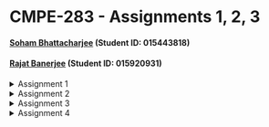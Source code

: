 # CMPE-283 - Assignments 1, 2, 3
#### [Soham Bhattacharjee](mailto:soham.bhattacharjee@sjsu.edu) (Student ID: 015443818)
#### [Rajat Banerjee](mailto:rajat.banerjee@sjsu.edu) (Student ID: 015920931)
<details>
 <summary>Assignment 1</summary>
 
  ### Question - 1 : Breakup of tasks

  ## Soham
  - Building the linux kernel
  - RnD into Certificate generation issue : 
   [Stackexchange](https://unix.stackexchange.com/questions/293642/attempting-to-compile-kernel-yields-a-certification-error/649484#649484)
  - Installing the kernel
  - Modifying the custom functions and running the code
  - Generating the Kernel object

  ## Rajat
  - Virtualization Software and how to get the free version
  - Online repository to get free linux distrubution
  - Setting up the VM with Vmware Fusion
  - Setting up the missing modules needs for the build
  - Git setup & Github ssh keys setup
  - Code setup

  ##### These steps can be followed to complete the assignment on a mac, running intel CPU. This will be using a VM to run another VM (nested virtualization).
  ### Set up VM
  Download [VMWare Fusion]( https://customerconnect.vmware.com/en/downloads/info/slug/desktop_end_user_computing/vmware_fusion/12_0) and install the software on your machine. You’d need to register at vmware to get a non-commercial use key or use the software in trial mode for 30 days.

  Download Ubuntu 64 bit VMWare image from [OSBoxes.org]( https://www.osboxes.org/ubuntu/#ubuntu-21-04-vmware). Note that the image should be for VMWare.

  In the “Processors and Memory” section of the virtual machine settings, increase the processor core (more the better) and increase the memory (more the better). Click on the “Advanced Options”, select “Enable Hypervisor Applications in this Virtual Machine” – this enables the nested virtualization option.

   Start the VM. You can find the password from the OSBoxes.org page, under the “Info” tab.

  Once Ubuntu is running, open the terminal. To ensure that nested virtualization is active, run the command `cat /proc/cpuinfo`. Check the output of this file, if it contains `vmx flags:` then the setup has been successful and the VM has hardware assisted virtualization capabilities.

  ### Cloning Linux
  Fork the Linux open source [codebase](https://github.com/torvalds/linux) on GitHub, into your own repo, (for example – [this fork](https://github.com/sohambhattacharjee/linux))

  Run `ssh-keygen -t rsa` to generate a new key in the VM terminal. Copy this Key into GitHub settings -> SSH and GPG Keys, to allow cloning from GitHub into the VM.

  Install git on the ubuntu machine by running `sudo apt install git`
  Then clone the forked repo into a directory of the VM.
  - `mkdir cmpe283`
  - `cd cmpe283`
  - `git clone git@github.com:sohambhattacharjee/linux.git`

  ### Missing modules
  We’ve already installed git in the previous step. In order to complete the rest of the assignment, we need to install a few more modules:
  - `sudo apt install make`
  - `sudo apt-get install gcc`
  - `sudo apt-get install flex`
  - `sudo apt-get install bison`
  - `sudo apt-get install libssl-dev`
  - `sudo apt install libelf-dev`
  - `sudo apt install dwarves`

  Copy over the `/boot/config.X.Y.Z` file as `.config` file in the `linux` directory.
  In the .config file, find and comment out the line
  `CONFIG_SYSTEM_TRUSTED_KEYS="debian/canonical-certs.pem"`
  Then run `make oldconfig`. Accept the defaults for all options.

  ### Build the linux kernel
  - `cd linux`
  - `make -j 4 modules`
  - `make -j 4`

  Since we commented out the trusted key, the make process will create a new key during build.

  To create a new installer, run
  `sudo make INSTALL_MOD_STRIP=1 modules_install`

  To install that kernel version, run
  `sudo make install`

  This updates the kernel version running on the VM. Reboot the VM for the update to take effect.

  ### Generating Kernel Object file
  1.	Build the custom code
      `cd ..`
      `make`
  2.	Step 1 generates a .ko file (kernel object file). Add this to the kernel by running
      `sudo insmod cmpe283-1.ko`
  This prints all the output in the message buffer. To read the buffer, run `sudo dmesg`. The output from the assignment will be printed towards the end.
  <img width="692" alt="Screen Shot 2021-10-29 at 1 35 41 AM" src="https://user-images.githubusercontent.com/24656792/139404426-643e3910-8262-407c-b6aa-8d9c97f4d85e.png">
  <img width="740" alt="Screen Shot 2021-10-29 at 1 36 48 AM" src="https://user-images.githubusercontent.com/24656792/139404431-ce3058e8-bbe4-48d1-8919-8b8b748b1ea9.png">


  ### Cleanup
  `sudo rmmod cmpe283-1` would remove the module from kernel. Once the kernel has been built, it doesn't need to be rebuilt again. instead, only building the module and installing it would suffice.
</details>

<details>
 <summary>Assignment 2</summary>

### Question - 1 : Breakup of tasks

## Soham
- Setting up nested virtual machines
- Building linux kernel
- Code changes on cpuid.c, fixing run time issues
- Coming up with unit tests (not checked in)

## Rajat
- Buildinng linux kernel, fix build time issues
- Researching about atomic variables and their proper usage
- Code changes on vmx.c
- Debugging issues during execution

### Question 2 : Handling leaf 0x4FFFFFFF and 0x4FFFFFFE


As part of this assingment, the linux kernel would be updated (CPUID) to handle the following leaf nodes (%eax):
- 0x4FFFFFFF: return the total number of interrupts handled by the hypervisor in %eax.
- 0x4FFFFFFE: return the total cpu cycles spent in handling interrupts, with the high bits of the 64 bit number in %ebx and lo bits in %ecx

The code changes have been made in arch/x86/kvm/cpuid.c and arch/x86/kvm/vmx/vmx.c 

 ### Build the linux kernel
  - `cd linux`
  - `make -j 4 modules`
  - `make -j 4`

  Since we commented out the trusted key, the make process will create a new key during build.

  To create a new installer, run
  `sudo make INSTALL_MOD_STRIP=1 modules_install`

  To install that kernel version, run
  `sudo make install`

  This updates the kernel version running on the VM. Reboot the VM for the update to take effect.


### Test the code changes
#### Prepare VM for nested virtualiztion
- `sudo apt install virtinst`
- `sudo apt install libvirt-clients`
- `sudo apt install virt-top`
- `sudo apt install qemu-kvm`
- `sudo apt install libvirt-daemon`
- `sudo apt install libvirt-daemon-systems`
- `sudo apt install bridge-utils`
- `sudo apt install virt-manager`

Launch virt-manager and step through the wizard to add a new Ubuntu os as nested VM.

Once the setup is done, install `sudo apt install cpuid` on the inner VM. 
once that has been installed, run `cpuid -l 0x4fffffff` to test question 1 and `cpuid -l 0xffffffe` to test question 2.
Expected output should be something like this:
![Assignment 2](https://user-images.githubusercontent.com/24656792/140996140-59acac24-aa92-441b-8158-dfff41d19ab6.PNG)
</details>

<details>
  <summary>Assignment 3</summary>

  ### Question - 1 : Breakup of tasks

  #### Soham
  - Building linux kernel
  - Code changes on cpuid.c, fixing run time issues
  - Coming up with unit tests (not checked in)
  - Printing all data from counters to dmesg
  - handling error conditions

  #### Rajat
  - Buildinng linux kernel, fix build time issues
  - Code changes on vmx.c, including getting int index from exit reason
  - Debugging issues during execution
  - clearinng registers for output

  ### Question 2 : Handling leaf 0x4FFFFFFD and 0x4FFFFFFC
  - For CPUID leaf node %eax=0x4FFFFFFD:
    - Return the number of exits for the exit number provided (on input) in %ecx
    - This value should be returned in %eax 
  - For CPUID leaf node %eax=0x4FFFFFFC:
    - Return the time spent processing the exit number provided (on input) in %ecx
    - Return the high 32 bits of the total time spent for that exit in %ebx
    - Return the low 32 bits of the total time spent for that exit in %ecx
  
  ##### This assignment builds on top of Assignment 2 above. Setting the nested VM is defined there.
  The code changes have been made in arch/x86/kvm/cpuid.c and arch/x86/kvm/vmx/vmx.c 

  #### Build the linux kernel
    - `cd linux`
    - `make -j 4 modules`
    - `make -j 4`

    Since we commented out the trusted key, the make process will create a new key during build.

    To create a new installer, run
    `sudo make INSTALL_MOD_STRIP=1 modules_install`

    To install that kernel version, run
    `sudo make install`

    This updates the kernel version running on the VM. Reboot the VM for the update to take effect.

  #### Testing the code changes
  From within the nested VM, run `cpuid -l 0x4FFFFFFD -s 0` to get the information about how many times exit reason `0` was handled.

  On the outer VM, run `dmesg` to get a dump of all the exit reasons and the number of times they were handled.
 ![Exit counter](https://user-images.githubusercontent.com/24656792/141657428-b771b871-3c78-4df0-bd88-536f9137208e.PNG)

  To test CPU cycles, on the nested VM, run `cpuid -l 0x4FFFFFFC -s 0` to get the information about how many cpu cycles were spent for handling exit reason `0`. Change the exit reason to get information about other exit reason codes.

  On the outer VM, run `dmesg` again to dump all the information about exit reasons and corresponding cpu cycles.
![CPU Cycles](https://user-images.githubusercontent.com/24656792/141657431-77044d45-8bc8-4d98-bf22-99be4cddf84f.PNG)

  ### Question 3 - Comment on the frequency of exits – does the number of exits increase at a stable rate? Or are there more exits performed during certain VM operations? 

  No, not all exits have the same growth rate. For instance, some exits reasons rarely occur. Like exit code 50 - 69 were all exited 0 times.
  Exit reason 1 (external interrupt) gows very fast if we do a `CURL` command from within the nexted VM. For example, it grew from 129620 to 130593 between a `curl www.google.com` command in nested VM.
  
  #### Approximately how many exits does a full VM boot entail?

  For a `sudo reboot` command run on the nessted VM, total exit count before - 25a8e3 (2468067), after - 368bae (3574702), which is 1.1 million exits.

  ### Question 4 - Of the exit types defined in the SDM, which are the most frequent? Least?
  Exit reasons 1 (External interrupt), 10 (CPUID), 30 (I/O Instructions), 32 (WMR), 48 (EPT Violation) happen very frequently.
  (Not counting the exits that never occurred) Exit reasons 29 (MOV DR), 46 (Access to GDTR or IDTR) happened only 2 times.


</details>

<details>
 <summary>Assignment 4</summary>
 
 ### Question 1: Breakup of the tasks
 #### Soham
 - Getting the data set for exits handled with nested paging
 - Removing the kvm-intel module, Re-running KVM module with shadow paging
 
 #### Rajat
 - Getting the data set for exits handled with shadow paging
 - Comparison between the 2 data set.
 
 ### Question 2: Screenshots
 With EPT:
 ![Before](https://user-images.githubusercontent.com/24656792/143729187-ba3c099a-8099-4ac2-a37d-9d79d621bfa4.PNG)
 
 Without EPT:
 ![After](https://user-images.githubusercontent.com/24656792/143729192-92ea64b3-9b4c-4924-a1d0-ae7edf950898.PNG)

 ### Question 3: Analysis
 Shadow paging resulted in a lot more exits than nested paging. This was expected, as Nested paging directly performs a two-level page walk makes page tables changes faster than shadow paging - which requires costly VMM intervention on page table updates.
 
 ### Question 4: What changed between the 2 runs
 With nested paging turned off, the nested VM was extremely slow to boot up. This is because of the reason indicated above.
 Exits 14 (INVLPG), 33 (VM-entry failure due to invalid guest state) and 58 (INVPCID) were only seen with shadow paging, and not with neted paging. 
 
</details> 

